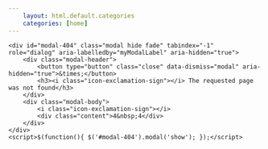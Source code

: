 ```yaml
---
    layout: html.default.categories
    categories: [home]
---
```

<div markdown="0">
    <style>
        #modal-404 > modal-body,
        #modal-404 .icon-exclamation-sign {
            color:#f89406;
            }
        #modal-404 > .modal-body {
            text-align:center;
            }
        #modal-404 > .modal-body > .icon-exclamation-sign {
            font-size:21em
            }
        #modal-404 > .modal-body > .content {
            bottom:0.51em;
            font-size:21em;
            font-weight:bold;
            height:0;
            line-height:0;
            position:relative;
            text-shadow:0 0 50px #fff;
            }
    </style>

    <div id="modal-404" class="modal hide fade" tabindex="-1" role="dialog" aria-labelledby="myModalLabel" aria-hidden="true">
        <div class="modal-header">
            <button type="button" class="close" data-dismiss="modal" aria-hidden="true">&times;</button>
            <h3><i class="icon-exclamation-sign"></i> The requested page was not found</h3>
        </div>
        <div class="modal-body">
            <i class="icon-exclamation-sign"></i>
            <div class="content">4&nbsp;4</div>
        </div>
    </div>
    <script>$(function(){ $('#modal-404').modal('show'); });</script>
</div>